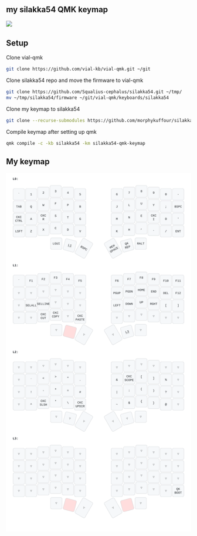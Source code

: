 ## my silakka54 QMK keymap

![](./silakka54_keyboard.jpeg)

## Setup

Clone vial-qmk

```bash
git clone https://github.com/vial-kb/vial-qmk.git ~/git
```
Clone silakka54 repo and move the firmware to vial-qmk

```bash
git clone https://github.com/Squalius-cephalus/silakka54.git ~/tmp/
mv ~/tmp/silakka54/firmware ~/git/vial-qmk/keyboards/silakka54
```

Clone my keymap to silakka54

```bash
git clone --recurse-submodules https://github.com/morphykuffour/silakka54-qmk-keymap.git ~/git/vial-qmk/keyboards/silakka54/keymaps/
```

Compile keymap after setting up qmk
```bash
qmk compile -c -kb silakka54 -km silakka54-qmk-keymap
```

## My keymap
![keymap](./silakka54_keymap.svg)
